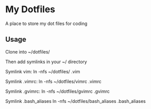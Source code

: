 My Dotfiles
===========

A place to store my dot files for coding

Usage
-----

Clone into ~/dotfiles/

Then add symlinks in your ~/ directory

Symlink vim:
  ln -nfs ~/dotfiles/ .vim

Symlink .vimrc:
  ln -nfs ~/dotfiles/vimrc .vimrc

Symlink .gvimrc:
  ln -nfs ~/dotfiles/gvimrc .gvimrc

Symlink .bash_aliases
  ln -nfs ~/dotfiles/bash_aliases .bash_aliases
